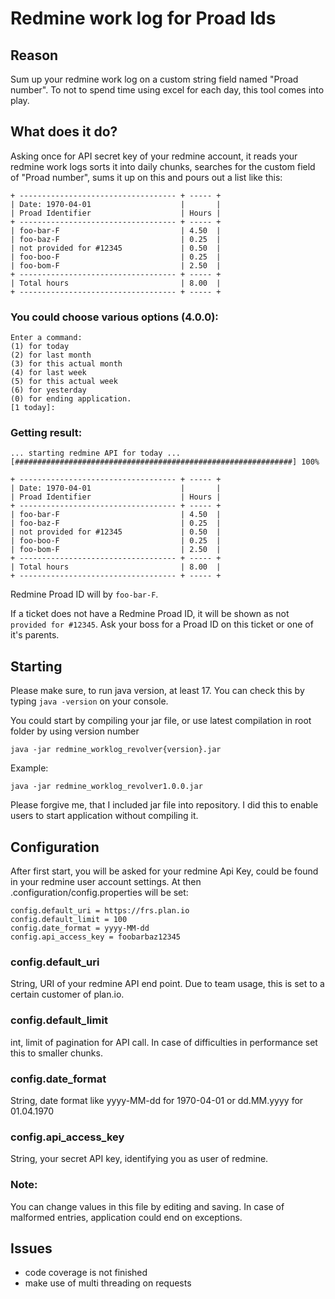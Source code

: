 # Redmine work log for Proad Ids

## Reason

Sum up your redmine work log on a custom string field named "Proad number".
To not to spend time using excel for each day, this tool comes into play. 

## What does it do?

Asking once for API secret key of your redmine account, it reads your redmine work logs sorts it into daily chunks, searches for the custom field of 
"Proad number", sums it up on this and pours out a list like this: 

```
+ ----------------------------------- + ----- +
| Date: 1970-04-01                    |       |
| Proad Identifier                    | Hours |
+ ----------------------------------- + ----- +
| foo-bar-F                           | 4.50  |
| foo-baz-F                           | 0.25  |
| not provided for #12345             | 0.50  |
| foo-boo-F                           | 0.25  |
| foo-bom-F                           | 2.50  |
+ ----------------------------------- + ----- +
| Total hours                         | 8.00  |
+ ----------------------------------- + ----- +
```

### You could choose various options (4.0.0): 

```
Enter a command: 
(1) for today
(2) for last month
(3) for this actual month
(4) for last week
(5) for this actual week
(6) for yesterday
(0) for ending application.
[1 today]: 
```

### Getting result:

```
... starting redmine API for today ...
[##############################################################] 100%

+ ----------------------------------- + ----- +
| Date: 1970-04-01                    |       |
| Proad Identifier                    | Hours |
+ ----------------------------------- + ----- +
| foo-bar-F                           | 4.50  |
| foo-baz-F                           | 0.25  |
| not provided for #12345             | 0.50  |
| foo-boo-F                           | 0.25  |
| foo-bom-F                           | 2.50  |
+ ----------------------------------- + ----- +
| Total hours                         | 8.00  |
+ ----------------------------------- + ----- +

````

Redmine Proad ID will by `foo-bar-F`.

If a ticket does not have a Redmine Proad ID,
it will be shown as not `provided for #12345`. Ask your boss for a Proad ID on this ticket or one of it's parents.

## Starting

Please make sure, to run java version, at least 17. You can check this by typing `java -version` on your console. 

You could start by compiling your jar file, or use latest compilation in root folder by using version number

`java -jar redmine_worklog_revolver{version}.jar`

Example:

`java -jar redmine_worklog_revolver1.0.0.jar`

Please forgive me, that I included jar file into repository. I did this to enable users to start application without compiling it. 

## Configuration

After first start, you will be asked for your redmine Api Key, could be found in your redmine user account settings. 
At then .configuration/config.properties will be set: 

```
config.default_uri = https://frs.plan.io
config.default_limit = 100
config.date_format = yyyy-MM-dd
config.api_access_key = foobarbaz12345

```
### config.default_uri

String, URI of your redmine API end point. Due to team usage, this is set to a certain customer of plan.io.

### config.default_limit

int, limit of pagination for API call. In case of difficulties in performance set this to smaller chunks. 

### config.date_format

String, date format like yyyy-MM-dd for 1970-04-01 or dd.MM.yyyy for 01.04.1970

### config.api_access_key

String, your secret API key, identifying you as user of redmine. 

### Note: 

You can change values in this file by editing and saving. In case of malformed entries, application could end on exceptions. 

## Issues

* code coverage is not finished
* make use of multi threading on requests
